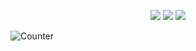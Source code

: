 <p align="center">
  <img src="https://github-readme-stats.vercel.app/api?username=tanguyprvst&theme=dark&show_icons=true">
  <img src="https://github-readme-stats.vercel.app/api/top-langs/?username=tanguyprvst&theme=dark&layout=compact&langs_count=10&hide=html,css">
  <img src="https://github-readme-stats.vercel.app/api/wakatime?username=@tanguyprvst&theme=dark&layout=compact&langs_count=10">
</p>

![Counter](https://gpvc.arturio.dev/tanguyprvst)

<!--
**tanguyprvst/tanguyprvst** is a ✨ _special_ ✨ repository because its `README.md` (this file) appears on your GitHub profile.

Here are some ideas to get you started:

- 🔭 I’m currently working on ...
- 🌱 I’m currently learning ...
- 👯 I’m looking to collaborate on ...
- 🤔 I’m looking for help with ...
- 💬 Ask me about ...
- 📫 How to reach me: ...
- 😄 Pronouns: ...
- ⚡ Fun fact: ...
-->
